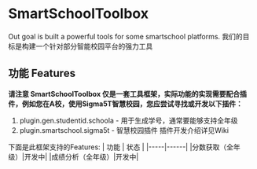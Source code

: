 # SmartSchoolToolbox
Out goal is built a powerful tools for some smartschool platforms.
我们的目标是构建一个针对部分智能校园平台的强力工具

## 功能 Features
**请注意 SmartSchoolToolbox 仅是一套工具框架，实际功能的实现需要配合插件，例如您在A校，使用Sigma5T智慧校园，您应尝试寻找或开发以下插件：**
1. plugin.gen.studentid.schoola  - 用于生成学号，通常要能够支持全年级
2. plugin.smartschool.sigma5t   - 智慧校园插件
插件开发介绍详见Wiki

下面是此框架支持的Features:
| 功能 | 状态 |
|-----|------|
|分数获取（全年级）|开发中|
|成绩分析（全年级）|开发中|
